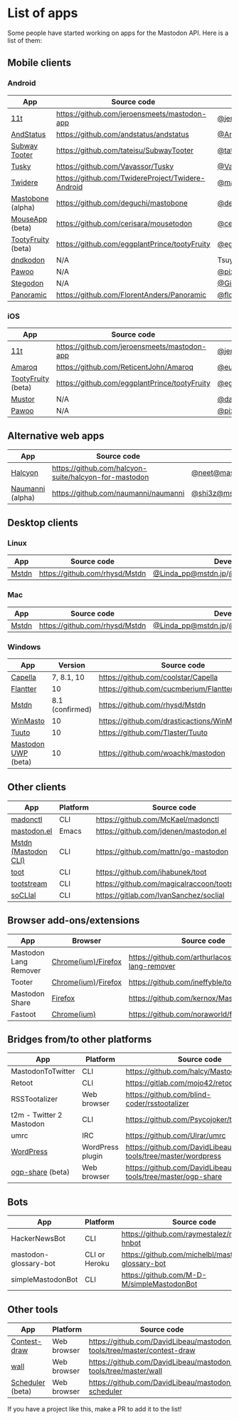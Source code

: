 List of apps
============

Some people have started working on apps for the Mastodon API. Here is a list of them:
<!---Only list apps and tools that work with every (up-to-date) instance. Mobile apps should provide at least an installable package. Please keep this order: Stable FOSS > unstable FOSS (alpha/beta) > proprietary/non-FOSS. Further everything alphabetically (but mobile clients on top, cause that is what most people are looking for). --->

## Mobile clients

### Android

|App|Source code|Developer(s)|
|---|-----------|------------|
|[11t](https://play.google.com/store/apps/details?id=com.jeroensmeets.mastodon)|<https://github.com/jeroensmeets/mastodon-app>|[@jeroensmeets@mastodon.social](https://mastodon.social/users/jeroensmeets)|
|[AndStatus](http://andstatus.org/)|<https://github.com/andstatus/andstatus>|[@AndStatus@mastodon.social](https://mastodon.social/@AndStatus)|
|[Subway Tooter](https://play.google.com/store/apps/details?id=jp.juggler.subwaytooter)|<https://github.com/tateisu/SubwayTooter>|[@tateisu@mastodon.juggler.jp](https://mastodon.juggler.jp/@tateisu)|
|[Tusky](https://f-droid.org/repository/browse/?fdcategory=Internet&fdid=com.keylesspalace.tusky&fdpage=3&fdstyle=grid)|<https://github.com/Vavassor/Tusky>|[@Vavassor@mastodon.social](https://mastodon.social/users/Vavassor)|
|[Twidere](https://github.com/TwidereProject/Twidere-Android#twidere-for-android)|<https://github.com/TwidereProject/Twidere-Android>|[@mariotaku@pawoo.net](https://pawoo.net/@mariotaku)|
|[Mastobone](https://play.google.com/store/apps/details?id=com.mastobone) (alpha)|<https://github.com/deguchi/mastobone>|[@deguchi@bookn.me](https://bookn.me/@deguchi)|
|[MouseApp](https://f-droid.org/repository/browse/?fdfilter=mastodon&fdid=fr.xtof54.mousetodon) (beta)|<https://github.com/cerisara/mousetodon>|[@cerisara@mastodon.etalab.gouv.fr](https://mastodon.etalab.gouv.fr/@cerisara)
|[TootyFruity](https://play.google.com/store/apps/details?id=ch.kevinegli.tootyfruity221258) (beta)|<https://github.com/eggplantPrince/tootyFruity>|[@eggplant@mastodon.social](https://mastodon.social/users/eggplant)|
|[dndkodon](https://play.google.com/store/apps/details?id=jp.coe.dndkodon)|N/A|Tsuyoshi Hyuga|
|[Pawoo](https://play.google.com/store/apps/details?id=jp.pxv.pawoo)|N/A|[@pixiv@pawoo.net](https://pawoo.net/users/pixiv)|
|[Stegodon](https://play.google.com/store/apps/details?id=com.gilawhost.stegolophodon)|N/A|[@GilaW@mastodon.cloud](https://mastodon.cloud/@Gilaw)|
|[Panoramic](https://play.google.com/store/apps/details?id=com.fa.imaged)|<https://github.com/FlorentAnders/Panoramic>|[@florentanders@social.tchncs.de](https://social.tchncs.de/web/accounts/12666)|

### iOS

|App|Source code|Developer(s)|
|---|-----------|------------|
|[11t](https://appsto.re/i67Q3LH)|<https://github.com/jeroensmeets/mastodon-app>|[@jeroensmeets@mastodon.social](https://mastodon.social/users/jeroensmeets)|
|[Amaroq](https://itunes.apple.com/us/app/amarok-for-mastodon/id1214116200?ls=1&mt=8)|<https://github.com/ReticentJohn/Amaroq>|[@eurasierboy@mastodon.social](https://mastodon.social/users/eurasierboy)|
|[TootyFruity](https://docs.google.com/forms/d/e/1FAIpQLScW2lvZaKrOm4AKJH5HLI_Ul0Yr3CsXulf5bcTJQ1xaN5jiPg/viewform?c=0&w=1) (beta)|<https://github.com/eggplantPrince/tootyFruity>|[@eggplant@mastodon.social](https://mastodon.social/users/eggplant)|
|[Mustor](https://itunes.apple.com/us/app/mustor/id1229531204?l=zh&ls=1&mt=8)|N/A|[@darkcl@mastodon.cloud](https://mastodon.cloud/@darkcl)|
|[Pawoo](https://itunes.apple.com/us/app/pawoo/id1229070679)|N/A|[@pixiv@pawoo.net](https://pawoo.net/users/pixiv)|

## Alternative web apps
|App|Source code|Developer(s)|
|---|-----------|------------|
|[Halcyon](https://halcyon.social)|<https://github.com/halcyon-suite/halcyon-for-mastodon>|[@neet@mastodon.social](https://mastodon.social/@neet)|
|[Naumanni](https://naumanni.com/) (alpha)|<https://github.com/naumanni/naumanni>|[@shi3z@mstdn.onosendai.jp](https://mstdn.onosendai.jp/@shi3z)/[@shn@oppai.tokyo](https://oppai.tokyo/@shn)|

## Desktop clients
### Linux

|App|Source code|Developer(s)|
|---|-----------|------------|
|[Mstdn](https://github.com/rhysd/Mstdn) | <https://github.com/rhysd/Mstdn>|[@Linda_pp@mstdn.jp](https://mstdn.jp/@Linda_pp)/[@inudog@mastodon.social](https://mastodon.social/@inudog) |

### Mac ###

|App|Source code|Developer(s)|
|---|-----------|------------|
|[Mstdn](https://github.com/rhysd/Mstdn) | <https://github.com/rhysd/Mstdn>|[@Linda_pp@mstdn.jp](https://mstdn.jp/@Linda_pp)/[@inudog@mastodon.social](https://mastodon.social/@inudog) |

### Windows

|App|Version|Source code|Developer(s)|
|---|-------|-----------|------------|
|[Capella](https://coolstar.org/capella) | 7, 8.1, 10 | <https://github.com/coolstar/Capella> | [@coolstar@mastodon.social](https://mastodon.social/users/coolstar)|
|[Flantter](https://www.microsoft.com/store/apps/9wzdncrcrpmn)|10|<https://github.com/cucmberium/Flantter.MilkyWay>|[@cucmberium@mstdn.maud.io](https://mstdn.maud.io/@cucmberium)|
|[Mstdn](https://github.com/rhysd/Mstdn) | 8.1 (confirmed) |<https://github.com/rhysd/Mstdn>|[@Linda_pp@mstdn.jp](https://mstdn.jp/@Linda_pp)/[@inudog@mastodon.social](https://mastodon.social/@inudog) |
|[WinMasto](https://github.com/drasticactions/WinMasto)|10|<https://github.com/drasticactions/WinMasto>|[@drasticactions@mastodon.network](https://mastodon.network/users/drasticactions)|
|[Tuuto](https://www.microsoft.com/store/apps/9nh0493n4tsb)|10|<https://github.com/Tlaster/Tuuto>|[@Tlaster@mstdn.jp](https://mstdn.jp/@Tlaster)|
|[Mastodon UWP](https://github.com/woachk/mastodon/releases) (beta)|10|<https://github.com/woachk/mastodon>|[@my123@mastodon.social](https://mastodon.social/users/my123)|

## Other clients

|App|Platform|Source code|Developer(s)|
|---|--------|-----------|------------|
|[madonctl](https://github.com/McKael/madonctl)|CLI|<https://github.com/McKael/madonctl>|[@McKael@mamot.fr](https://mamot.fr/@McKael)|
|[mastodon.el](https://github.com/jdenen/mastodon.el)|Emacs|<https://github.com/jdenen/mastodon.el>|[@johnson@mastodon.social](https://mastodon.social/users/johnson)|
|[Mstdn (Mastodon CLI)](https://github.com/mattn/go-mastodon)|CLI|<https://github.com/mattn/go-mastodon>|[@mattn@mstdn.jp](https://mstdn.jp/@mattn)|
|[toot](https://github.com/ihabunek/toot)|CLI|<https://github.com/ihabunek/toot>|[@ihabunek@mastodon.social](https://mastodon.social/users/ihabunek)|
|[tootstream](https://github.com/magicalraccoon/tootstream)|CLI|<https://github.com/magicalraccoon/tootstream>|[@Raccoon@mastodon.social](https://mastodon.social/users/Raccoon)|
|[soCLIal](https://gitlab.com/IvanSanchez/soclial)|CLI|<https://gitlab.com/IvanSanchez/soclial>|[@IvanSanchez@mastodon.social](https://mastodon.social/@IvanSanchez)|

## Browser add-ons/extensions

|App|Browser|Source code|Developer(s)|
|---|--------|----|------------|
|Mastodon Lang Remover|[Chrome(ium)/Firefox](https://github.com/arthurlacoste/mastodon-lang-remover#install)|<https://github.com/arthurlacoste/mastodon-lang-remover>|[@arthak@mastodon.social](https://mastodon.social/users/arthak)|
|Tooter|[Chrome(ium)](https://chrome.google.com/webstore/detail/tooter/okmlpjijminjkikninbkcnfmhkofgnnk)/[Firefox](https://addons.mozilla.org/nl/firefox/addon/tooter/)|<https://github.com/ineffyble/tooter>|[@effy@mastodon.social](https://mastodon.social/users/effy)|
|Mastodon Share|[Firefox](https://addons.mozilla.org/nl/firefox/addon/mastodon-share/)|<https://github.com/kernox/Mastoshare>|[@Hellexis@framapiaf.org](https://framapiaf.org/@Hellexis)
|Fastoot|[Chrome(ium)](https://chrome.google.com/webstore/detail/fastoot/hnmnnhfeigiogjagmmpnhelpnhnchaoj)|<https://github.com/noraworld/fastoot>|[@noraworld@mastodon.noraworld.jp](https://mastodon.noraworld.jp/users/noraworld)|

## Bridges from/to other platforms

|App|Platform|Source code|Developer(s)|
|---|--------|-----------|------------|
|MastodonToTwitter|CLI|<https://github.com/halcy/MastodonToTwitter>|[@halcy@mastodon.social](https://mastodon.social/@halcy)|
|Retoot|CLI|<https://gitlab.com/mojo42/retoot>|[@Mojo@apoil.org](https://apoil.org/users/mojo)|
|RSSTootalizer|Web browser|<https://github.com/blind-coder/rsstootalizer>|[@blindcoder@toot.berlin](https://toot.berlin/users/blindcoder)|
|t2m - Twitter 2 Mastodon|CLI|<https://github.com/Psycojoker/t2m>|Psycojoker|
|umrc|IRC|<https://github.com/Ulrar/umrc>|[@lemonnierk@ulrar.net](https://mastodon.ulrar.net/users/lemonnierk)|
|[WordPress](http://mastodon.tools/wordpress/)|WordPress plugin|<https://github.com/DavidLibeau/mastodon-tools/tree/master/wordpress>|[@David@mastodon.xyz](https://mastodon.xyz/@David)|
|[ogp-share](http://mastodon.tools/ogp-share/) (beta)|Web browser|<https://github.com/DavidLibeau/mastodon-tools/tree/master/ogp-share>|[@David@mastodon.xyz](https://mastodon.xyz/@David)|

## Bots

|App|Platform|Source code|Developer(s)|
|---|--------|-----------|------------|
|HackerNewsBot|CLI|<https://github.com/raymestalez/mastodon-hnbot>|[@rayalez@hackertribe.io](https://hackertribe.io/users/rayalez)|
|mastodon-glossary-bot|CLI or Heroku|<https://github.com/michelbl/mastodon-glossary-bot>|[@Michel@mastodon.etalab.gouv.fr](https://mastodon.etalab.gouv.fr/@Michel)|
|simpleMastodonBot|CLI|<https://github.com/M-D-M/simpleMastodonBot>|M-D-M

## Other tools
|App|Platform|Source code|Developer(s)|
|---|--------|-----------|------------|
|[Contest-draw](http://mastodon.tools/contest-draw/)|Web browser|<https://github.com/DavidLibeau/mastodon-tools/tree/master/contest-draw>|[@David@mastodon.xyz](https://mastodon.xyz/@David)|
|[wall](http://mastodon.tools/wall/)|Web browser|<https://github.com/DavidLibeau/mastodon-tools/tree/master/wall>|[@David@mastodon.xyz](https://mastodon.xyz/@David)|
[Scheduler](http://mastodon.tools/scheduler/) (beta)|Web browser|<https://github.com/DavidLibeau/mastodon-scheduler>|[@David@mastodon.xyz](https://mastodon.xyz/@David)|


If you have a project like this, make a PR to add it to the list!
